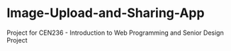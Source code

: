 # Image-Upload-and-Sharing-App
Project for CEN236 - Introduction to Web Programming and Senior Design Project
